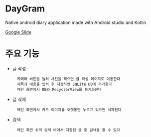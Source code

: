 # DayGram

Native android diary application made with Android studio and Kotlin

[Google Slide](https://docs.google.com/presentation/d/1JV8ZpxUkhAn4ATgANTKQ7OQGjDD8qCmuUl9mMc4-3HI/edit?usp=sharing)


# 주요 기능
- 글 작성
  
        카메라 버튼을 눌러 사진을 찍으면 글 작성 페이지로 이동한다
        제목과 내용을 입력 후 저장하면 SQLite DB에 추가한다
        메인 화면에서 DB와 RecyclerView를 동기화한다
        
- 글 삭제
    
        메인 화면에서 카드 이미지를 오랫동안 누르고 있으면 삭제된다
        
- 검색
    
        메인 화면 위의 검색 바에서 저장된 글 중 검색을 할 수 있다
